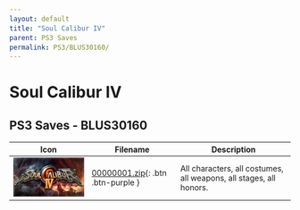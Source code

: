 ```yaml
---
layout: default
title: "Soul Calibur IV"
parent: PS3 Saves
permalink: PS3/BLUS30160/
---
```

# Soul Calibur IV

## PS3 Saves - BLUS30160

| Icon | Filename | Description |
|------|----------|-------------|
| ![Soul Calibur IV](ICON0.PNG) | [00000001.zip](00000001.zip){: .btn .btn-purple } | All characters, all costumes, all weapons, all stages, all honors. |
